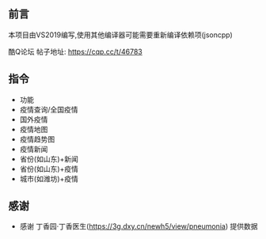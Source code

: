 ## 前言  
 本项目由VS2019编写,使用其他编译器可能需要重新编译依赖项(jsoncpp)
 
 酷Q论坛 帖子地址: https://cqp.cc/t/46783

## 指令 
- 功能
- 疫情查询/全国疫情
- 国外疫情
- 疫情地图
- 疫情趋势图
- 疫情新闻
- 省份(如山东)+新闻
- 省份(如山东)+疫情
- 城市(如潍坊)+疫情

## 感谢
- 感谢 丁香园·丁香医生(https://3g.dxy.cn/newh5/view/pneumonia) 提供数据
  
